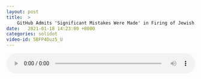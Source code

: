 ```yaml
---
layout: post
title:  >
    GitHub Admits 'Significant Mistakes Were Made' in Firing of Jewish Employee
date:   2021-01-18 14:23:00 +0000
categories: solidot
video-id: 5BFP4Duz5_U
---
```


<audio src="/assets/0d2ad2de11b4cf2c1b8c9608494ae5bc.mp3" style="width: 100%;" controls></audio>


